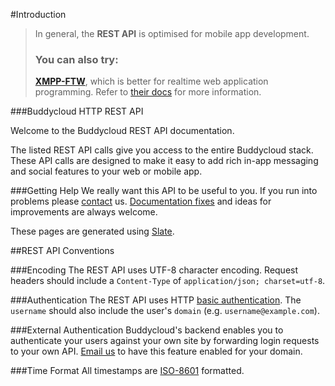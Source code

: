 #Introduction 

> In general, the **REST API** is optimised for mobile app development.
> ### You can also try:
> **[XMPP-FTW](http://docs.xmpp-ftw.org/manual/extensions/buddycloud/)**, which is better for realtime web application programming. Refer to [their docs](http://docs.xmpp-ftw.org/manual/extensions/buddycloud) for more information.

###Buddycloud HTTP REST API

Welcome to the Buddycloud REST API documentation.

The listed REST API calls give you access to the entire Buddycloud stack. These API calls are designed to make it easy to add rich in-app messaging and social features to your web or mobile app.

###Getting Help
We really want this API to be useful to you. If you run into problems please [contact](/contact) us. [Documentation fixes](https://github.com/buddycloud/buddycloud.com/tree/master/slate/source/includes) and ideas for improvements are always welcome.

These pages are generated using [Slate](https://github.com/tripit/slate).

##REST API Conventions

###Encoding
The REST API uses UTF-8 character encoding.
Request headers should include a `Content-Type` of `application/json; charset=utf-8`.

###Authentication
The REST API uses HTTP [basic authentication](http://en.wikipedia.org/wiki/Basic_access_authentication).
The `username` should also include the user's `domain` (e.g. `username@example.com`).

###External Authentication
Buddycloud's backend enables you to authenticate your users against your own site by forwarding login requests to your own API.
[Email us](mailto:reach-a-developer@buddycloud.com) to have this feature enabled for your domain.

###Time Format
All timestamps are [ISO-8601](https://en.wikipedia.org/wiki/ISO_8601) formatted.
